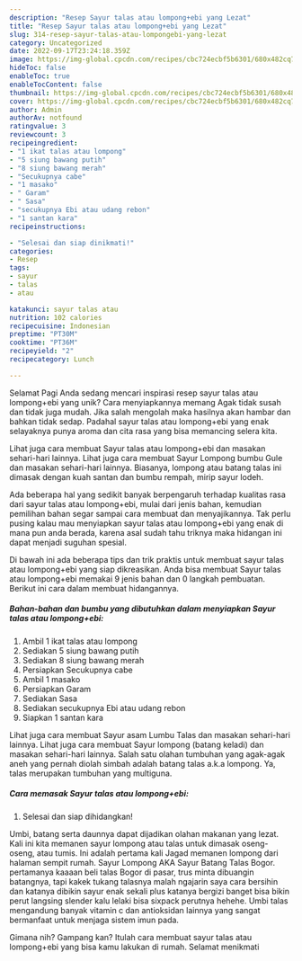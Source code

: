 ```yaml
---
description: "Resep Sayur talas atau lompong+ebi yang Lezat"
title: "Resep Sayur talas atau lompong+ebi yang Lezat"
slug: 314-resep-sayur-talas-atau-lompongebi-yang-lezat
category: Uncategorized
date: 2022-09-17T23:24:18.359Z
image: https://img-global.cpcdn.com/recipes/cbc724ecbf5b6301/680x482cq70/sayur-talas-atau-lompongebi-foto-resep-utama.jpg
hideToc: false
enableToc: true
enableTocContent: false
thumbnail: https://img-global.cpcdn.com/recipes/cbc724ecbf5b6301/680x482cq70/sayur-talas-atau-lompongebi-foto-resep-utama.jpg
cover: https://img-global.cpcdn.com/recipes/cbc724ecbf5b6301/680x482cq70/sayur-talas-atau-lompongebi-foto-resep-utama.jpg
author: Admin
authorAv: notfound
ratingvalue: 3
reviewcount: 3
recipeingredient:
- "1 ikat talas atau lompong"
- "5 siung bawang putih"
- "8 siung bawang merah"
- "Secukupnya cabe"
- "1 masako"
- " Garam"
- " Sasa"
- "secukupnya Ebi atau udang rebon"
- "1 santan kara"
recipeinstructions:

- "Selesai dan siap dinikmati!"
categories:
- Resep
tags:
- sayur
- talas
- atau

katakunci: sayur talas atau 
nutrition: 102 calories
recipecuisine: Indonesian
preptime: "PT30M"
cooktime: "PT36M"
recipeyield: "2"
recipecategory: Lunch

---
```



Selamat Pagi Anda sedang mencari inspirasi resep sayur talas atau lompong+ebi yang unik? Cara menyiapkannya memang Agak tidak susah dan tidak juga mudah. Jika salah mengolah maka hasilnya akan hambar dan bahkan tidak sedap. Padahal sayur talas atau lompong+ebi yang enak selayaknya punya aroma dan cita rasa yang bisa memancing selera kita.


Lihat juga cara membuat Sayur talas atau lompong+ebi dan masakan sehari-hari lainnya. Lihat juga cara membuat Sayur Lompong bumbu Gule dan masakan sehari-hari lainnya. Biasanya, lompong atau batang talas ini dimasak dengan kuah santan dan bumbu rempah, mirip sayur lodeh.

Ada beberapa hal yang sedikit banyak berpengaruh terhadap kualitas rasa dari sayur talas atau lompong+ebi, mulai dari jenis bahan, kemudian pemilihan bahan segar sampai cara membuat dan menyajikannya. Tak perlu pusing kalau mau menyiapkan sayur talas atau lompong+ebi yang enak di mana pun anda berada, karena asal sudah tahu triknya maka hidangan ini dapat menjadi suguhan spesial.


Di bawah ini ada beberapa tips dan trik praktis untuk membuat sayur talas atau lompong+ebi yang siap dikreasikan. Anda bisa membuat Sayur talas atau lompong+ebi memakai 9 jenis bahan dan 0 langkah pembuatan. Berikut ini cara dalam membuat hidangannya.

<!--inarticleads1-->

##### Bahan-bahan dan bumbu yang dibutuhkan dalam menyiapkan Sayur talas atau lompong+ebi:

1. Ambil 1 ikat talas atau lompong
1. Sediakan 5 siung bawang putih
1. Sediakan 8 siung bawang merah
1. Persiapkan Secukupnya cabe
1. Ambil 1 masako
1. Persiapkan  Garam
1. Sediakan  Sasa
1. Sediakan secukupnya Ebi atau udang rebon
1. Siapkan 1 santan kara


Lihat juga cara membuat Sayur asam Lumbu Talas dan masakan sehari-hari lainnya. Lihat juga cara membuat Sayur lompong (batang keladi) dan masakan sehari-hari lainnya. Salah satu olahan tumbuhan yang agak-agak aneh yang pernah diolah simbah adalah batang talas a.k.a lompong. Ya, talas merupakan tumbuhan yang multiguna. 

<!--inarticleads2-->

##### Cara memasak Sayur talas atau lompong+ebi:


1. Selesai dan siap dihidangkan!

Umbi, batang serta daunnya dapat dijadikan olahan makanan yang lezat. Kali ini kita memanen sayur lompong atau talas untuk dimasak oseng-oseng, atau tumis. Ini adalah pertama kali Jagad memanen lompong dari halaman sempit rumah. Sayur Lompong AKA Sayur Batang Talas Bogor. pertamanya kaaaan beli talas Bogor di pasar, trus minta dibuangin batangnya, tapi kakek tukang talasnya malah ngajarin saya cara bersihin dan katanya dibikin sayur enak sekali plus katanya bergizi banget bisa bikin perut langsing slender kalu lelaki bisa sixpack perutnya hehehe. Umbi talas mengandung banyak vitamin c dan antioksidan lainnya yang sangat bermanfaat untuk menjaga sistem imun pada. 

Gimana nih? Gampang kan? Itulah cara membuat sayur talas atau lompong+ebi yang bisa kamu lakukan di rumah. Selamat menikmati
